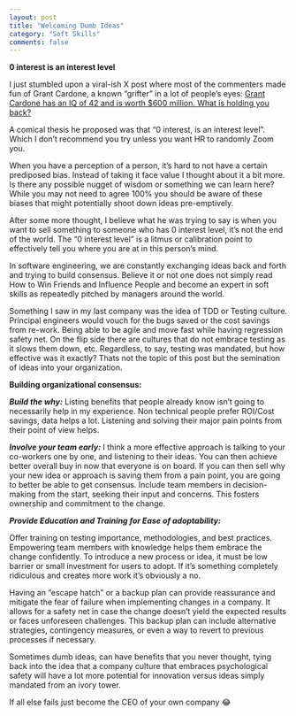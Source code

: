 ```yaml
---
layout: post
title: "Welcoming Dumb Ideas"
category: "Soft Skills"
comments: false
---
```

**0 interest is an interest level**

I just stumbled upon a viral-ish X post where most of the commenters made fun of Grant Cardone, a known “grifter” in a lot of people’s eyes:
[Grant Cardone has an IQ of 42 and is worth $600 million. What is holding you back?](https://twitter.com/ParikPatelCFA/status/1778189186266505649)

A comical thesis he proposed was that “0 interest, is an interest level”. Which I don’t recommend you try unless you want HR to randomly Zoom you.

When you have a perception of a person, it’s hard to not have a certain prediposed bias. Instead of taking it face value I thought about it a bit more. Is there any possible nugget of wisdom or something we can learn here? While you may not need to agree 100% you should be aware of these biases that might potentially shoot down ideas pre-emptively.

After some more thought, I believe what he was trying to say is when you want to sell something to someone who has 0 interest level, it’s not the end of the world. The “0 interest level” is a litmus or calibration point to effectively tell you where you are at in this person’s mind.

In software engineering, we are constantly exchanging ideas back and forth and trying to build consensus. Believe it or not one does not simply read How to Win Friends and Influence People and become an expert in soft skills as repeatedly pitched by managers around the world.

Something I saw in my last company was the idea of TDD or Testing culture. Principal engineers would vouch for the bugs saved or the cost savings from re-work. Being able to be agile and move fast while having regression safety net. On the flip side there are cultures that do not embrace testing as it slows them down, etc. Regardless, to say, testing was mandated, but how effective was it exactly? Thats not the topic of this post but the semination of ideas into your organization.

**Building organizational consensus:**

***Build the why:***
Listing benefits that people already know isn’t going to necessarily help in my experience. Non technical people prefer ROI/Cost savings, data helps a lot. Listening and solving their major pain points from their point of view helps.

***Involve your team early:***
I think a more effective approach is talking to your co-workers one by one, and listening to their ideas.
You can then achieve better overall buy in now that everyone is on board.
If you can then sell why your new idea or approach is saving them from a pain point, you are going to better be able to get consensus. Include team members in decision-making from the start, seeking their input and concerns. This fosters ownership and commitment to the change.

***Provide Education and Training for Ease of adoptability:***

Offer training on testing importance, methodologies, and best practices. Empowering team members with knowledge helps them embrace the change confidently. To introduce a new process or idea, it must be low barrier or small investment for users to adopt. If it’s something completely ridiculous and creates more work it’s obviously a no.

Having an “escape hatch” or a backup plan can provide reassurance and mitigate the fear of failure when implementing changes in a company. It allows for a safety net in case the change doesn’t yield the expected results or faces unforeseen challenges. This backup plan can include alternative strategies, contingency measures, or even a way to revert to previous processes if necessary.

Sometimes dumb ideas, can have benefits that you never thought, tying back into the idea that a company culture that embraces psychological safety will have a lot more potential for innovation versus ideas simply mandated from an ivory tower.

If all else fails just become the CEO of your own company 😂

